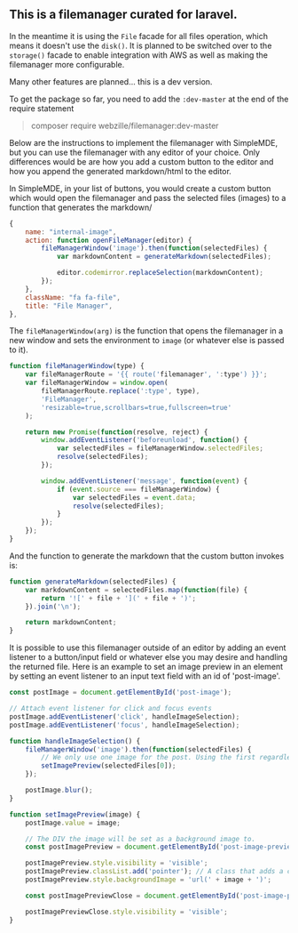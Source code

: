 ## This is a filemanager curated for laravel.

In the meantime it is using the `File` facade for all files operation, which means it doesn't use the `disk()`.
It is planned to be switched over to the `storage()` facade to enable integration with AWS as well as making the
filemanager more configurable.

Many other features are planned... this is a dev version.

To get the package so far, you need to add the `:dev-master` at the end of the require statement

> composer require webzille/filemanager:dev-master

Below are the instructions to implement the filemanager with SimpleMDE, but you can use the filemanager with any
editor of your choice. Only differences would be are how you add a custom button to the editor and how you append
the generated markdown/html to the editor.

In SimpleMDE, in your list of buttons, you would create a custom button which would open the filemanager and pass
the selected files (images) to a function that generates the markdown/

```javascript
{
    name: "internal-image",
    action: function openFileManager(editor) {
        fileManagerWindow('image').then(function(selectedFiles) {
            var markdownContent = generateMarkdown(selectedFiles);

            editor.codemirror.replaceSelection(markdownContent);
        });
    },
    className: "fa fa-file",
    title: "File Manager",
},
```

The `fileManagerWindow(arg)` is the function that opens the filemanager in a new window and sets the environment
to `image` (or whatever else is passed to it).

```javascript
function fileManagerWindow(type) {
    var fileManagerRoute = '{{ route('filemanager', ':type') }}';
    var fileManagerWindow = window.open(
        fileManagerRoute.replace(':type', type),
        'FileManager',
        'resizable=true,scrollbars=true,fullscreen=true'
    );

    return new Promise(function(resolve, reject) {
        window.addEventListener('beforeunload', function() {
            var selectedFiles = fileManagerWindow.selectedFiles;
            resolve(selectedFiles);
        });

        window.addEventListener('message', function(event) {
            if (event.source === fileManagerWindow) {
                var selectedFiles = event.data;
                resolve(selectedFiles);
            }
        });
    });
}
```

And the function to generate the markdown that the custom button invokes is:

```javascript
function generateMarkdown(selectedFiles) {
    var markdownContent = selectedFiles.map(function(file) {
        return '![' + file + '](' + file + ')';
    }).join('\n');

    return markdownContent;
}
```

It is possible to use this filemanager outside of an editor by adding an event listener to a button/input field
or whatever else you may desire and handling the returned file. Here is an example to set an image preview in an
element by setting an event listener to an input text field with an id of 'post-image'.

```javascript
const postImage = document.getElementById('post-image');

// Attach event listener for click and focus events
postImage.addEventListener('click', handleImageSelection);
postImage.addEventListener('focus', handleImageSelection);

function handleImageSelection() {
    fileManagerWindow('image').then(function(selectedFiles) {
        // We only use one image for the post. Using the first regardless of how many images returned.
        setImagePreview(selectedFiles[0]);
    });

    postImage.blur();
}

function setImagePreview(image) {
    postImage.value = image;

    // The DIV the image will be set as a background image to.
    const postImagePreview = document.getElementById('post-image-preview');

    postImagePreview.style.visibility = 'visible';
    postImagePreview.classList.add('pointer'); // A class that adds a cursor: pointer; effect on hover
    postImagePreview.style.backgroundImage = 'url(' + image + ')';

    const postImagePreviewClose = document.getElementById('post-image-preview-close');

    postImagePreviewClose.style.visibility = 'visible';
}
```
